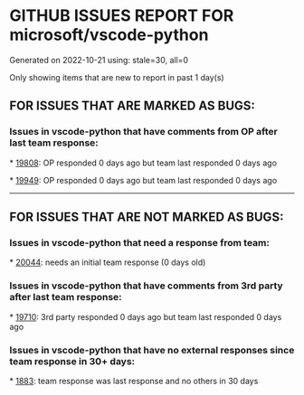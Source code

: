 
# GITHUB ISSUES REPORT FOR microsoft/vscode-python


Generated on 2022-10-21 using: stale=30, all=0


Only showing items that are new to report in past 1 day(s)


## FOR ISSUES THAT ARE MARKED AS BUGS:


### Issues in vscode-python that have comments from OP after last team response:


\* [19808](https://github.com/microsoft/vscode-python/issues/19808 "Saving .py files delayed by &quot;Getting code actions from 'isort', 'Python', 'Jupyter'&quot;"): OP responded 0 days ago but team last responded 0 days ago

\* [19949](https://github.com/microsoft/vscode-python/issues/19949 "print() doesn't work in debug console while debugging pytests"): OP responded 0 days ago but team last responded 0 days ago

---

## FOR ISSUES THAT ARE NOT MARKED AS BUGS:


### Issues in vscode-python that need a response from team:


\* [20044](https://github.com/microsoft/vscode-python/issues/20044 "Integrated problems output doesn't support --show-error-codes mypy option"): needs an initial team response (0 days old)

### Issues in vscode-python that have comments from 3rd party after last team response:


\* [19710](https://github.com/microsoft/vscode-python/issues/19710 "Improve inline breakpoint experience to be similar to TypeScript's  "): 3rd party responded 0 days ago but team last responded 0 days ago

### Issues in vscode-python that have no external responses since team response in 30+ days:


\* [1883](https://github.com/microsoft/vscode-python/issues/1883 "More gracefully handle the fact that Black does not support &quot;Format Selection&quot;"): team response was last response and no others in 30 days
